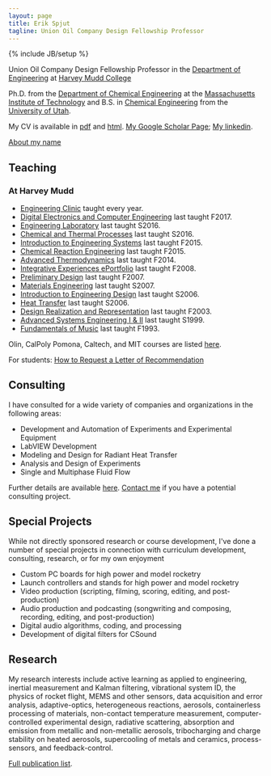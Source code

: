 ```yaml
---
layout: page
title: Erik Spjut
tagline: Union Oil Company Design Fellowship Professor
---
```

{% include JB/setup %}

Union Oil Company Design Fellowship Professor 
in the [Department of Engineering][EHMC] at [Harvey Mudd College][HMC]  

Ph.D. from the [Department of Chemical Engineering][ChE] at the [Massachusetts Institute
of Technology][MIT] and B.S. in [Chemical Engineering][UChE] from the
[University of Utah][UofU].

   [EHMC]: https://www.hmc.edu/engineering/
   [HMC]: http://hmc.edu
   [ChE]: http://web.mit.edu/cheme/
   [MIT]: http://www.mit.edu
   [UChE]: https://www.che.utah.edu
   [UofU]: http://www.utah.edu

My CV is available in [pdf](files/CV_JUL_2015.pdf) and [html](CV_JUL_2015.html).
[My Google Scholar Page](https://scholar.google.com/citations?hl=en&user=F_zYX30AAAAJ); 
[My linkedin](https://www.linkedin.com/in/erikspjut).

[About my name](/about_spjut.html)

## Teaching

### At Harvey Mudd
* [Engineering Clinic](/clinic.html) taught every year.
* [Digital Electronics and Computer Engineering](/courses_taught/digital.html) last taught F2017.
* [Engineering Laboratory](/courses_taught/eng_lab.html) last taught S2016.
* [Chemical and Thermal Processes](/courses_taught/chem_therm_p.html) last taught S2016.
* [Introduction to Engineering Systems](/courses_taught/baby_stems.html) last taught F2015.
* [Chemical Reaction Engineering](/courses_taught/chem_react.html) last taught F2015.
* [Advanced Thermodynamics](/courses_taught/adv_therm.html) last taught F2014.
* [Integrative Experiences ePortfolio](/courses_taught/port.html) last taught F2008.
* [Preliminary Design](/courses_taught/pre_des.html) last taught F2007.
* [Materials Engineering](/courses_taught/matl_eng.html) last taught S2007.
* [Introduction to Engineering Design](/courses_taught/E4.html) last taught S2006.
* [Heat Transfer](/courses_taught/heat.html) last taught S2006.
* [Design Realization and Representation](/courses_taught/E8.html) last taught F2003.
* [Advanced Systems Engineering I & II](/courses_taught/big_stems.html) last taught S1999.
* [Fundamentals of Music](/courses_taught/mus_fund.html) last taught F1993.

Olin, CalPoly Pomona, Caltech, and MIT courses are listed [here](/teaching.html).

For students: [How to Request a Letter of Recommendation](/recs.html)

## Consulting

I have consulted for a wide variety of companies and organizations in the following areas:

* Development and Automation of Experiments and Experimental Equipment
* LabVIEW Development
* Modeling and Design for Radiant Heat Transfer
* Analysis and Design of Experiments
* Single and Multiphase Fluid Flow

Further details are available [here](/consulting.html). [Contact me](mailto:erik_spjut@hmc.edu) if you have a potential
consulting project.

## Special Projects

While not directly sponsored research or course development, I've done a number of special
projects in connection with curriculum development, consulting, research, or for my own enjoyment

* Custom PC boards for high power and model rocketry
* Launch controllers and stands for high power and model rocketry
* Video production (scripting, filming, scoring, editing, and post-production)
* Audio production and podcasting (songwriting and composing, recording, editing, and post-production)
* Digital audio algorithms, coding, and processing
* Development of digital filters for CSound

## Research

My research interests include active learning as applied to engineering, inertial measurement and Kalman filtering,
vibrational system ID, the physics of rocket flight, MEMS and other sensors, data acquisition and error analysis,
adaptive-optics, heterogeneous reactions, aerosols, containerless processing of materials,
non-contact temperature measurement, computer-controlled experimental design, radiative scattering,
absorption and emission from metallic and non-metallic aerosols, tribocharging and charge stability on heated aerosols,
supercooling of metals and ceramics, process-sensors, and feedback-control.


[Full publication list](research.html).

